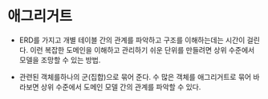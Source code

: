 # 애그리거트

- ERD를 가지고 개별 테이블 간의 관계를 파악하고 구조를 이해하는데는 시간이 걸린다. 이런 복잡한 도메인을 이해하고 관리하기 쉬운 단위를 만들려면 상위 수준에서 모델을 조망할 수 있는 방법.

- 관련된 객체를하나의 군(집합)으로 묶어 준다. 수 많은 객체를 애그리거트로 묶어 바라보면 상위 수준에서 도메인 모델 간의 관계를 파악할 수 있다.


